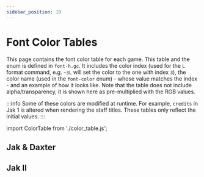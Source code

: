 ```yaml
---
sidebar_position: 10
---
```


# Font Color Tables

This page contains the font color table for each game. This table and the enum is defined in `font-h.gc`. It includes the color index (used for the `L` format command, e.g. `~3L` will set the color to the one with index `3`), the color name (used in the `font-color` enum) - whose value matches the index - and an example of how it looks like. Note that the table does not include alpha/transparency, it is shown here as pre-multiplied with the RGB values.

:::info
Some of these colors are modified at runtime. For example, `credits` in Jak 1 is altered when rendering the staff titles. These tables only reflect the initial values.
:::

import ColorTable from './color_table.js';

## Jak & Daxter

<ColorTable game="jak1"/>

## Jak II

<ColorTable game="jak2"/>
